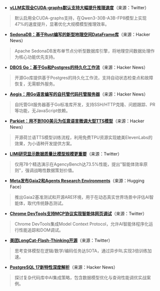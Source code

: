 - **[vLLM实现全CUDA-graphs默认支持大幅提升推理速度](https://twitter.com/jxmnop/status/1970498857386541137)**（来源：Twitter）  
> 默认启用全CUDA-graphs支持，在Qwen3-30B-A3B-FP8模型上实现47%的速度提升，显著优化大规模模型推理效率。

- **[SedonaDB：基于Rust编写的新型地理空间DataFrame库](https://news.ycombinator.com/item?id=45362206)**（来源：Hacker News）  
> Apache SedonaDB发布单节点分析型数据库引擎，将地理空间数据处理作为核心功能优先支持。

- **[DBOS Go：基于Go和Postgres的持久化工作流](https://news.ycombinator.com/item?id=45363319)**（来源：Hacker News）  
> 开源Go库提供基于Postgres的持久化工作流，支持自动状态检查点和故障恢复，无需额外服务。

- **[Aegis：用Go语言编写的自托管代码托管服务器](https://news.ycombinator.com/item?id=45365940)**（来源：Hacker News）  
> 自托管Git服务器基于Go标准库开发，支持SSH/HTTP克隆、问题跟踪、PR等功能，无JavaScript依赖。

- **[Parkiet：用不到100美元为任意语言微调大型TTS模型](https://news.ycombinator.com/item?id=45357002)**（来源：Hacker News）  
> 开源荷兰语TTS模型训练流程，利用免费TPU资源实现媲美ElevenLabs的效果，为小语种开发提供方案。

- **[LIMI研究显示数据质量比模型规模更重要](https://twitter.com/arankomatsuzaki/status/1970328242688246160)**（来源：Twitter）  
> 仅用78个精选演示在AgencyBench达73.5%性能，提出"智能体效率原则"，强调战略性数据策划价值。

- **[Meta发布Gaia2和Agents Research Environments](https://huggingface.co/blog/gaia2)**（来源：Hugging Face）  
> 推出Gaia2基准测试和开源ARE环境，用于在动态真实世界场景中评估AI智能体，取代传统静态测试。

- **[Chrome DevTools支持MCP协议实现智能体网页调试](https://twitter.com/ChromiumDev/status/1970505063064825994)**（来源：Twitter）  
> Chrome DevTools集成Model Context Protocol，允许AI智能体程序化运行性能追踪和DOM调试。

- **[美团LongCat-Flash-Thinking开源](https://twitter.com/Meituan_LongCat/status/1969823529760874935)**（来源：Twitter）  
> 思考变体模型在逻辑/数学/编码任务达SOTA，通过异步RL实现3倍训练加速。

- **[PostgreSQL 17新特性深度解析](https://news.ycombinator.com/item?id=45347532)**（来源：Hacker News）  
> 探讨复杂代码库中AI集成策略，包含数据模型优化与查询性能调优实战案例。